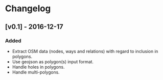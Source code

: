 # Changelog

## [v0.1] - 2016-12-17

### Added

- Extract OSM data (nodes, ways and relations) with regard to
inclusion in polygons.
- Use geojson as polygon(s) input format.
- Handle holes in polygons.
- Handle multi-polygons.

